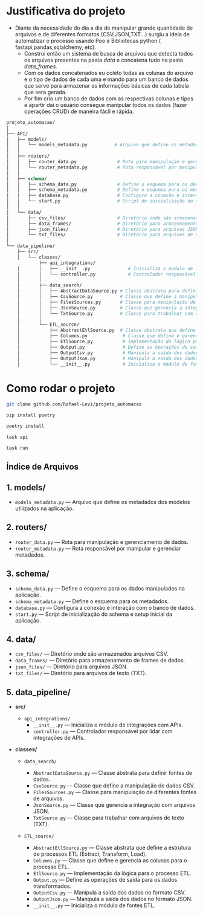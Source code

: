 # Justificativa do projeto
 - Diante da necessidade do dia a dia de manipular grande quantidade de arquivos e de diferentes formatos (CSV,JSON,TXT...) surgiu a ideia de automatizar o processo usando
   Poo e Bibliotecas python ( fastapi,pandas,sqlalchemy, etc).
   - Construi então um sistema de busca de arquivos que detecta todos os arquivos presentes na pasta *data* e concatena tudo na pasta *data_frames*.
   - Com os dados concatenados eu coleto todas as colunas do arquivo e o tipo de dados de cada uma e mando para um banco de dados que serve para armazenar as informações básicas de cada tabela que sera gerada.
   - Por fim crio um banco de dados com as respectivas colunas e tipos e apartir dai o usuário consegue manipular todos os dados (fazer operações CRUD) de maneira fácil e rápida.


```graphql
projeto_automacao/
│
├── API/
│   ├── models/
│   │   └── models_metadata.py          # Arquivo que define os metadados dos modelos utilizados na aplicação
│   │
│   ├── routers/
│   │   ├── router_data.py               # Rota para manipulação e gerenciamento de dados
│   │   └── router_metadata.py           # Rota responsável por manipular e gerenciar metadados
│   │
│   ├── schema/
│   │   ├── schema_data.py               # Define o esquema para os dados manipulados na aplicação
│   │   ├── schema_metadata.py           # Define o esquema para os metadados
│   │   ├── database.py                  # Configura a conexão e interação com o banco de dados
│   │   └── start.py                     # Script de inicialização do schema e setup inicial da aplicação
│   │
│   └── data/
│       ├── csv_files/                   # Diretório onde são armazenados arquivos CSV
│       ├── data_frames/                 # Diretório para armazenamento de frames de dados
│       ├── json_files/                  # Diretório para arquivos JSON
│       └── txt_files/                   # Diretório para arquivos de texto (TXT)
│
└── data_pipeline/
    ├── src/
    │   └── classes/
            ├── api_integrations/
    │       │   ├── __init__.py              # Inicializa o módulo de integrações com APIs
    │       │   └── controller.py            # Controlador responsável por lidar com integrações de APIs
    │       │
    │       ├── data_search/
    │       │   ├── AbstractDataSource.py # Classe abstrata para definir fontes de dados
    │       │   ├── CsvSource.py          # Classe que define a manipulação de dados CSV
    │       │   ├── FilesSources.py       # Classe para manipulação de diferentes fontes de arquivos
    │       │   ├── JsonSource.py         # Classe que gerencia a integração com arquivos JSON
    │       │   └── TxtSource.py          # Classe para trabalhar com arquivos de texto (TXT)
    │       │
    │       └── ETL_source/
    │           ├── AbstractEtlSource.py  # Classe abstrata que define a estrutura de processos ETL (Extract, Transform, Load)
    │           ├── Columns.py             # Classe que define e gerencia as colunas para o processo ETL
    │           ├── EtlSource.py           # Implementação da lógica para o processo ETL
    │           ├── Output.py              # Define as operações de saída para os dados transformados
    │           ├── OutputCsv.py           # Manipula a saída dos dados no formato CSV
    │           ├── OutputJson.py          # Manipula a saída dos dados no formato JSON
    │           └── __init__.py            # Inicializa o módulo de fontes ETL
```

# Como rodar o projeto

```bash
git clone github.com/Rafael-Levi/projeto_automacao
```
```bash
pip install poetry
```
```bash
poetry install
```
```bash
task api 
```
```bash
task run
```

## Índice de Arquivos

## 1. **models/**
   - `models_metadata.py` — Arquivo que define os metadados dos modelos utilizados na aplicação.

## 2. **routers/**
   - `router_data.py` — Rota para manipulação e gerenciamento de dados.
   - `router_metadata.py` — Rota responsável por manipular e gerenciar metadados.

## 3. **schema/**
   - `schema_data.py` — Define o esquema para os dados manipulados na aplicação.
   - `schema_metadata.py` — Define o esquema para os metadados.
   - `database.py` — Configura a conexão e interação com o banco de dados.
   - `start.py` — Script de inicialização do schema e setup inicial da aplicação.

## 4. **data/**
   - `csv_files/` — Diretório onde são armazenados arquivos CSV.
   - `data_frames/` — Diretório para armazenamento de frames de dados.
   - `json_files/` — Diretório para arquivos JSON.
   - `txt_files/` — Diretório para arquivos de texto (TXT).

## 5. **data_pipeline/**
   - **src/**
     - `api_integrations/`
       - `__init__.py` — Inicializa o módulo de integrações com APIs.
       - `controller.py` — Controlador responsável por lidar com integrações de APIs.
     
   - **classes/**
     - `data_search/`
       - `AbstractDataSource.py` — Classe abstrata para definir fontes de dados.
       - `CsvSource.py` — Classe que define a manipulação de dados CSV.
       - `FilesSources.py` — Classe para manipulação de diferentes fontes de arquivos.
       - `JsonSource.py` — Classe que gerencia a integração com arquivos JSON.
       - `TxtSource.py` — Classe para trabalhar com arquivos de texto (TXT).

     - `ETL_source/`
       - `AbstractEtlSource.py` — Classe abstrata que define a estrutura de processos ETL (Extract, Transform, Load).
       - `Columns.py` — Classe que define e gerencia as colunas para o processo ETL.
       - `EtlSource.py` — Implementação da lógica para o processo ETL.
       - `Output.py` — Define as operações de saída para os dados transformados.
       - `OutputCsv.py` — Manipula a saída dos dados no formato CSV.
       - `OutputJson.py` — Manipula a saída dos dados no formato JSON.
       - `__init__.py` — Inicializa o módulo de fontes ETL.
